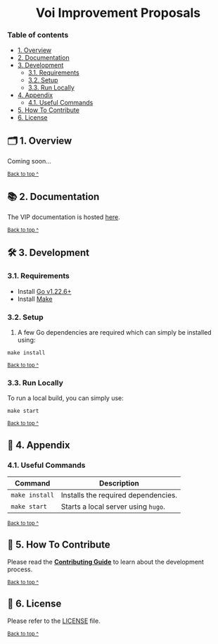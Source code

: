 <h1 align="center">
  Voi Improvement Proposals
</h1>

### Table of contents

* [1. Overview](#-1-overview)
* [2. Documentation](#-2-documentation)
* [3. Development](#-3-development)
  - [3.1. Requirements](#31-requirements)
  - [3.2. Setup](#32-setup)
  - [3.3. Run Locally](#33-run-locally)
* [4. Appendix](#-4-appendix)
  - [4.1. Useful Commands](#41-useful-commands)
* [5. How To Contribute](#-5-how-to-contribute)
* [6. License](#-6-license)

## 🗂️ 1. Overview

Coming soon...

<sup>[Back to top ^][table-of-contents]</sup>

## 📚 2. Documentation

The VIP documentation is hosted [here][documentation].

<sup>[Back to top ^][table-of-contents]</sup>

## 🛠 3. Development

### 3.1. Requirements

* Install [Go v1.22.6+][go-install]
* Install [Make][make]

### 3.2. Setup

1. A few Go dependencies are required which can simply be installed using:
```shell
make install
```

<sup>[Back to top ^][table-of-contents]</sup>

### 3.3. Run Locally

To run a local build, you can simply use:
```shell
make start
```

<sup>[Back to top ^][table-of-contents]</sup>

## 📑 4. Appendix

### 4.1. Useful Commands

| Command                        | Description                                                                                                                                                                                           |
|--------------------------------|-------------------------------------------------------------------------------------------------------------------------------------------------------------------------------------------------------|
| `make install`                 | Installs the required dependencies.                                                                                                                                                                   |
| `make start`                   | Starts a local server using `hugo`.                                                                                                                                                                   |

<sup>[Back to top ^][table-of-contents]</sup>

## 👏 5. How To Contribute

Please read the [**Contributing Guide**][contribute] to learn about the development process.

<sup>[Back to top ^][table-of-contents]</sup>

## 📄 6. License

Please refer to the [LICENSE][license] file.

<sup>[Back to top ^][table-of-contents]</sup>

<!-- Links -->
[contribute]: ./CONTRIBUTING.md
[documentation]: https://vip.voi.network
[go-install]: https://go.dev/doc/install
[license]: ./LICENSE
[make]: https://www.gnu.org/software/make/
[table-of-contents]: #table-of-contents
